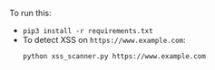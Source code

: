 To run this:
- `pip3 install -r requirements.txt`
- To detect XSS on `https://www.example.com`:
    ```
    python xss_scanner.py https://www.example.com
    ```